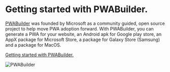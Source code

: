 # Getting started with PWABuilder.

[PWABuilder](https://www.pwabuilder.com/) was founded by Microsoft as a community guided, open source project to help move PWA adoption forward.
With PWABuilder, you can generate a PWA for your website, an Android apk for Google play store, an AppX package for Microsoft Store, a package for Galaxy Store (Samsung) and a package for MacOS.

[Getting started with PWABuilder.](https://medium.com/@ricardobokove/getting-started-with-pwabuilder-accf2cc6c975)


![PWABuilder](https://miro.medium.com/max/412/1*aazVfl00TENKx0DjErtRrA.jpeg "PWABuilder")
